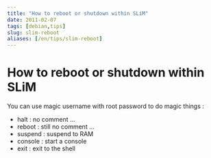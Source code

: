 ```yaml
---
title: "How to reboot or shutdown within SLiM"
date: 2011-02-07
tags: [debian,tips]
slug: slim-reboot
aliases: [/en/tips/slim-reboot]
---
```

# How to reboot or shutdown within SLiM

You can use magic username with root password to do magic things :
*	halt : no comment ...
*	reboot : still no comment ...
*	suspend : suspend to RAM
*	console : start a console
*	exit : exit to the shell







